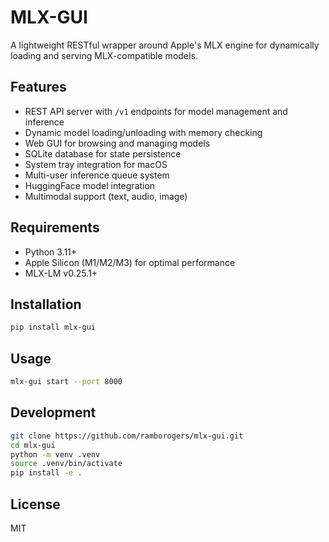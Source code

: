 # MLX-GUI

A lightweight RESTful wrapper around Apple's MLX engine for dynamically loading and serving MLX-compatible models.

## Features

- REST API server with `/v1` endpoints for model management and inference
- Dynamic model loading/unloading with memory checking
- Web GUI for browsing and managing models
- SQLite database for state persistence
- System tray integration for macOS
- Multi-user inference queue system
- HuggingFace model integration
- Multimodal support (text, audio, image)

## Requirements

- Python 3.11+
- Apple Silicon (M1/M2/M3) for optimal performance
- MLX-LM v0.25.1+

## Installation

```bash
pip install mlx-gui
```

## Usage

```bash
mlx-gui start --port 8000
```

## Development

```bash
git clone https://github.com/ramborogers/mlx-gui.git
cd mlx-gui
python -m venv .venv
source .venv/bin/activate
pip install -e .
```

## License

MIT